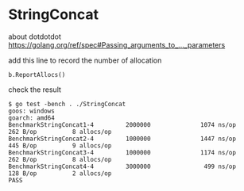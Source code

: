 # StringConcat

about dotdotdot
https://golang.org/ref/spec#Passing_arguments_to_..._parameters

add this line to record the number of allocation
```
b.ReportAllocs()
```

check the result
```
$ go test -bench . ./StringConcat
goos: windows
goarch: amd64
BenchmarkStringConcat1-4         2000000              1074 ns/op             262 B/op          8 allocs/op
BenchmarkStringConcat2-4         1000000              1447 ns/op             445 B/op          9 allocs/op
BenchmarkStringConcat3-4         1000000              1174 ns/op             262 B/op          8 allocs/op
BenchmarkStringConcat4-4         3000000               499 ns/op             128 B/op          2 allocs/op
PASS
```